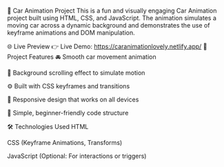 🚗 Car Animation Project
This is a fun and visually engaging Car Animation project built using HTML, CSS, and JavaScript. The animation simulates a moving car across a dynamic background and demonstrates the use of keyframe animations and DOM manipulation.

🌐 Live Preview
👉 Live Demo: https://caranimationlovely.netlify.app/
🎯 Project Features
🚘 Smooth car movement animation

🌄 Background scrolling effect to simulate motion

⚙️ Built with CSS keyframes and transitions

📱 Responsive design that works on all devices

🧠 Simple, beginner-friendly code structure

🛠️ Technologies Used
HTML

CSS (Keyframe Animations, Transforms)

JavaScript (Optional: For interactions or triggers)
